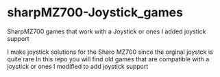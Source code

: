 # sharpMZ700-Joystick_games
SharpMZ700 games that work with a Joystick or ones I added joystick support

I make joystick solutions for the Sharo MZ700 since the orginal joystck is quite rare
In this repo you will find old games that are compatible with a joystick or ones I modified to add joystick support
